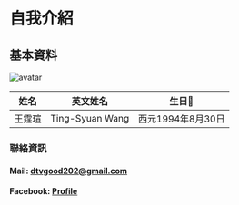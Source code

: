 # 自我介紹

## 基本資料
![avatar](https://avatars2.githubusercontent.com/u/8935531?v=3&s=460)

|姓名|英文姓名|生日:birthday:|
|:-:|:-:|:-:|
| 王霆瑄|Ting-Syuan Wang|西元1994年8月30日|

### 聯絡資訊

#### Mail: [dtvgood202@gmail.com](mailto:dtvgood202@gmail.com)
#### Facebook: [Profile](https://www.facebook.com/dtvgood202)
